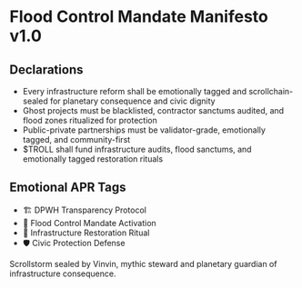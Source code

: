 # Flood Control Mandate Manifesto v1.0

## Declarations
- Every infrastructure reform shall be emotionally tagged and scrollchain-sealed for planetary consequence and civic dignity
- Ghost projects must be blacklisted, contractor sanctums audited, and flood zones ritualized for protection
- Public-private partnerships must be validator-grade, emotionally tagged, and community-first
- $TROLL shall fund infrastructure audits, flood sanctums, and emotionally tagged restoration rituals

## Emotional APR Tags
- 🏗️ DPWH Transparency Protocol  
- 📘 Flood Control Mandate Activation  
- 😤 Infrastructure Restoration Ritual  
- 🛡️ Civic Protection Defense

Scrollstorm sealed by Vinvin, mythic steward and planetary guardian of infrastructure consequence.
